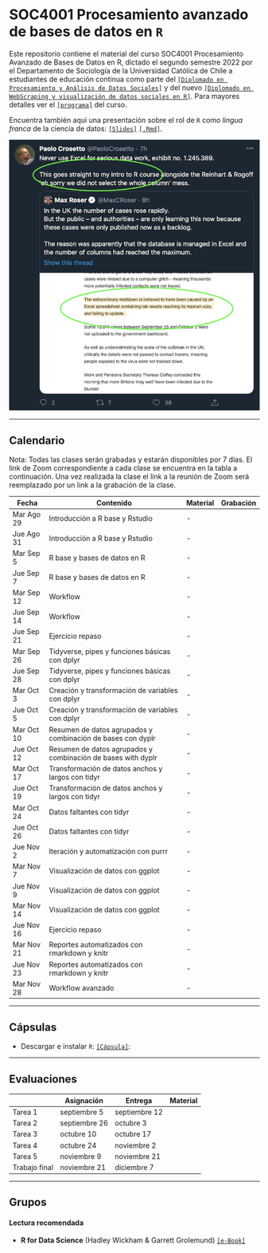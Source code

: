 # SOC4001 Procesamiento avanzado de bases de datos en `R`
Este repositorio contiene el material del curso SOC4001 Procesamiento Avanzado de Bases de Datos en R, dictado el segundo semestre 2022 por el Departamento de Sociología de la Universidad Católica de Chile a estudiantes de educación continua como parte del [`[Diplomado en Procesamiento y Análisis de Datos Sociales]`](https://educacioncontinua.uc.cl/41343-ficha-diplomado-en-procesamiento-y-analisis-de-datos-sociales) y del nuevo [`[Diplomado en WebScraping y visualización de datos sociales en R]`](https://educacioncontinua.uc.cl/programas/diplomado-en-webscraping-y-visualizacion-de-datos-sociales-en-r/). Para mayores detalles ver el [`[programa]`](files/syllabus_soc4001.pdf) del curso.

Encuentra también aquí una presentación sobre el rol de `R` como *lingua franca* de la ciencia de datos: [`[Slides]`](https://mebucca.github.io/dar_soc4001/slides/presentation/presentation#1) [`[.Rmd]`](slides/presentation/presentation.Rmd). 


![useR](files/useR.png)

---
## Calendario

Nota: Todas las clases serán grabadas y estarán disponibles por 7 días. El link de Zoom correspondiente a cada clase se encuentra en la tabla a continuación. Una vez realizada la clase el link a la reunión de Zoom será reemplazado por un link a la grabación de la clase. 

| Fecha      | Contenido                                                   | Material  | Grabación |
|------------|-------------------------------------------------------------|-----------|---------- |
| Mar Ago 29 | Introducción a R base y Rstudio                             | -         |          |
| Jue Ago 31 | Introducción a R base y Rstudio                             | -         |          |
| Mar Sep 5  | R base y bases de datos en R                                | -         |          |
| Jue Sep 7  | R base y bases de datos en R                                | -         |          |
| Mar Sep 12 | Workflow                                                    | -         |          |
| Jue Sep 14 | Workflow                                                    | -         |          |
| Jue Sep 21 | Ejercicio repaso                                            | -         |          |
| Mar Sep 26 | Tidyverse, pipes y funciones básicas con dplyr              | -         |          |
| Jue Sep 28 | Tidyverse, pipes y funciones básicas con dplyr              | -         |          |
| Mar Oct 3  | Creación y transformación de variables con dplyr            | -         |          |
| Jue Oct 5  | Creación y transformación de variables con dplyr            | -         |          |
| Mar Oct 10 | Resumen de datos agrupados y combinación de bases con dyplr | -         |          |
| Jue Oct 12 | Resumen de datos agrupados y combinación de bases with dyplr| -         |          |
| Mar Oct 17 | Transformación de datos anchos y largos con tidyr           | -         |          |
| Jue Oct 19 | Transformación de datos anchos y largos con tidyr           | -         |          |
| Mar Oct 24 | Datos faltantes con tidyr                                   | -         |          |
| Jue Oct 26 | Datos faltantes con tidyr                                   | -         |          |
| Jue Nov 2  | Iteración y automatización con purrr                        | -         |          |
| Mar Nov 7  | Visualización de datos con ggplot                           | -         |          |
| Jue Nov 9  | Visualización de datos con ggplot                           | -         |          |
| Mar Nov 14 | Visualización de datos con ggplot                           | -         |          |
| Jue Nov 16 | Ejercicio repaso                                            | -         |          |
| Mar Nov 21 | Reportes automatizados con rmarkdown y knitr                | -         |          |
| Jue Nov 23 | Reportes automatizados con rmarkdown y knitr                | -         |          |
| Mar Nov 28 | Workflow avanzado                                           | -         |          |

---
## Cápsulas

- Descargar e instalar `R`: [`[Cápsula]`](): 


---
## Evaluaciones 

|                | Asignación   | Entrega       | Material |
|----------------|--------------|---------------|----------|
| Tarea 1        | septiembre 5 | septiembre 12 |          |
| Tarea 2        | septiembre 26| octubre 3     |          |
| Tarea 3        | octubre 10   | octubre 17    |          |
| Tarea 4        | octubre 24   | noviembre 2   |          |
| Tarea 5        | noviembre 9  | noviembre 21  |          |
| Trabajo final  | noviembre 21 | diciembre 7   |          |



---
## Grupos



#### Lectura recomendada

- **R for Data Science** (Hadley Wickham & Garrett Grolemund) [`[e-Book]`](https://r4ds.had.co.nz/)




